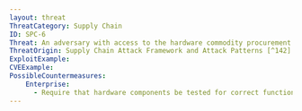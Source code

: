 ```yaml
---
layout: threat
ThreatCategory: Supply Chain
ID: SPC-6
Threat: An adversary with access to the hardware commodity procurement process can insert improperly vetted or untested malicious critical microelectronics components into the system during development.
ThreatOrigin: Supply Chain Attack Framework and Attack Patterns [^142]
ExploitExample:
CVEExample:
PossibleCountermeasures:
    Enterprise:
      - Require that hardware components be tested for correct functionality and normal operation, and that the output of automated testing processes be digitally signed by the component that performed the test, and that the results are verified prior to acceptance of the tested component into the next stage of procurement, development, or deployment to reduce the likelihood an adversary can successfully introduce a malicious component that is not detected prior to use in production
---
```

